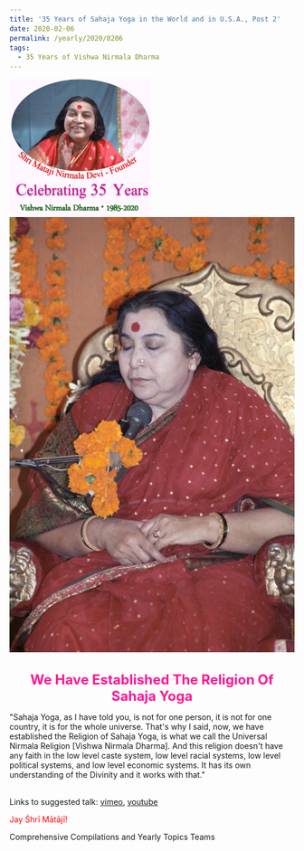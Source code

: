 ```yaml
---
title: '35 Years of Sahaja Yoga in the World and in U.S.A., Post 2'
date: 2020-02-06
permalink: /yearly/2020/0206
tags:
  - 35 Years of Vishwa Nirmala Dharma
---
```


<div style="text-align: left"><img src="/images/Celebrating35YearsVishwaNirmalaDharma.png" width="250" /></div>

<div style="text-align: center"><img src="/images/image311.png" /></div>

<br>
<p style="color:DeepPink; text-align:center">
<font size="+2"><b>We Have Established The Religion Of Sahaja Yoga</b><br></font>
</p>

<p>
"Sahaja Yoga, as I have told you, is not for one person, it is not for one country, it is for the whole universe. That's why I said, now, we have established the Religion of Sahaja Yoga, is what we call the Universal Nirmala Religion [Vishwa Nirmala Dharma]. And this religion doesn't have any faith in the low level caste system, low level racial systems, low level political systems, and low level economic systems. It has its own understanding of the Divinity and it works with that."<br>
<font color="blue"><b></b></font><br>
</p>

Links to suggested talk: <a href="https://vimeo.com/41815856"> vimeo</a>, <a href="https://www.youtube.com/watch?v=dQAcw76pONc"> youtube</a><br>

<p style="color:red;">Jay Śhrī Mātājī!<br></p>

Comprehensive Compilations and Yearly Topics Teams